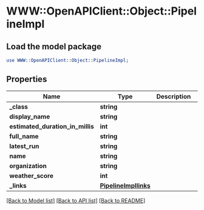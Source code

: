 # WWW::OpenAPIClient::Object::PipelineImpl

## Load the model package
```perl
use WWW::OpenAPIClient::Object::PipelineImpl;
```

## Properties
Name | Type | Description | Notes
------------ | ------------- | ------------- | -------------
**_class** | **string** |  | [optional] 
**display_name** | **string** |  | [optional] 
**estimated_duration_in_millis** | **int** |  | [optional] 
**full_name** | **string** |  | [optional] 
**latest_run** | **string** |  | [optional] 
**name** | **string** |  | [optional] 
**organization** | **string** |  | [optional] 
**weather_score** | **int** |  | [optional] 
**_links** | [**PipelineImpllinks**](PipelineImpllinks.md) |  | [optional] 

[[Back to Model list]](../README.md#documentation-for-models) [[Back to API list]](../README.md#documentation-for-api-endpoints) [[Back to README]](../README.md)


